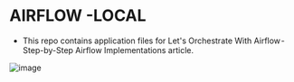 # AIRFLOW -LOCAL

- This repo contains application files for Let's Orchestrate With Airflow - Step-by-Step Airflow Implementations article.

![image](https://user-images.githubusercontent.com/51021282/194310346-48a21492-453e-4ec3-968a-a5b0d9424691.png)
